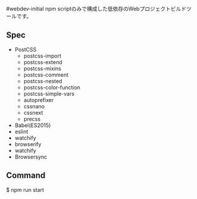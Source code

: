 #webdev-initial
npm scriptのみで構成した低依存のWebプロジェクトビルドツールです。

## Spec

* PostCSS
  * postcss-import
  * postcss-extend
  * postcss-mixins
  * postcss-comment
  * postcss-nested
  * postcss-color-function
  * postcss-simple-vars
  * autoprefixer
  * cssnano
  * cssnext
  * precss
* Babel(ES2015)
* eslint
* watchify
* browserify
* watchify
* Browsersync

## Command

  $ npm run start
